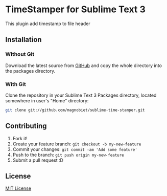 # TimeStamper for Sublime Text 3

This plugin add timestamp to file header

## Installation

### Without Git

Download the latest source from [GitHub](https://github.com/magnobiet/sublime-time-stamper) and copy the whole directory into the packages directory.

### With Git

Clone the repository in your Sublime Text 3 Packages directory, located somewhere in user's "Home" directory:

```bash
git clone git://github.com/magnobiet/sublime-time-stamper.git
```

## Contributing

1. Fork it!
2. Create your feature branch: `git checkout -b my-new-feature`
3. Commit your changes: `git commit -am 'Add some feature'`
4. Push to the branch: `git push origin my-new-feature`
5. Submit a pull request :D

## License

[MIT License](http://magno.mit-license.org/)

